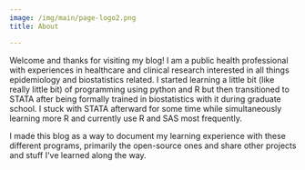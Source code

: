 ```yaml
---
image: /img/main/page-logo2.png
title: About

---
```


Welcome and thanks for visiting my blog! I am a public health professional with experiences in healthcare and clinical research interested in all things epidemiology and biostatistics related. I started learning a little bit (like really little bit) of programming using python and R but then transitioned to STATA after being formally trained in biostatistics with it during graduate school. I stuck with STATA afterward for some time while simultaneously learning more R and currently use R and SAS most frequently. 

I made this blog as a way to document my learning experience with these different programs, primarily the open-source ones and share other projects and stuff I've learned along the way. 
